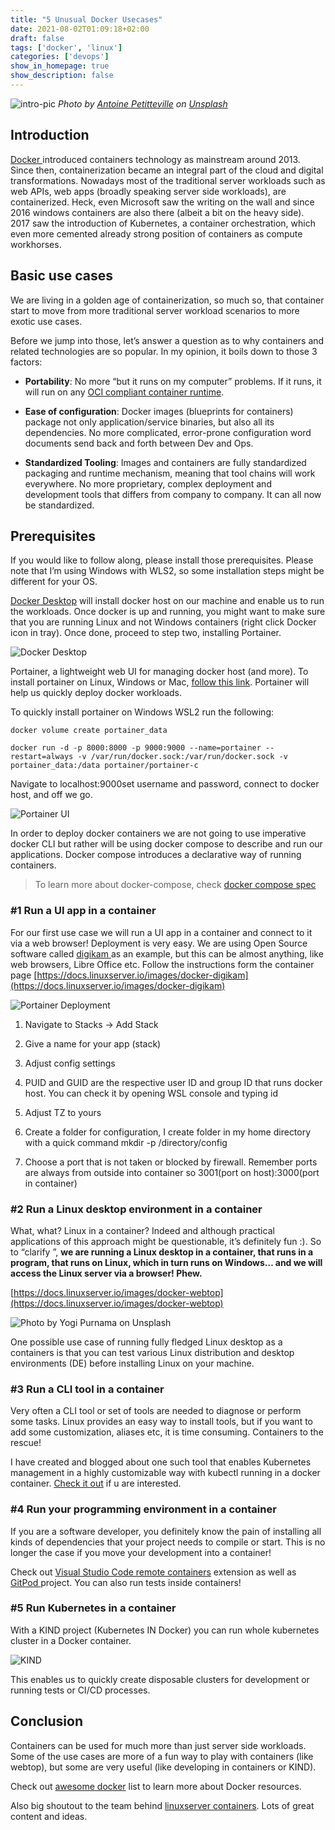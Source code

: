 ```yaml
---
title: "5 Unusual Docker Usecases"
date: 2021-08-02T01:09:18+02:00
draft: false
tags: ['docker', 'linux']
categories: ['devops']
show_in_homepage: true
show_description: false
---
```


![intro-pic](https://cdn-images-1.medium.com/max/6032/1*8NKs9ODk9gzzFbvEcivMGQ.jpeg)
*Photo by [Antoine Petitteville](https://unsplash.com/@ant0ine?utm_source=unsplash&utm_medium=referral&utm_content=creditCopyText) on [Unsplash](https://unsplash.com/?utm_source=unsplash&utm_medium=referral&utm_content=creditCopyText)*

## Introduction

[Docker ](https://www.docker.com/)introduced containers technology as mainstream around 2013. Since then, containerization became an integral part of the cloud and digital transformations. Nowadays most of the traditional server workloads such as web APIs, web apps (broadly speaking server side workloads), are containerized. Heck, even Microsoft saw the writing on the wall and since 2016 windows containers are also there (albeit a bit on the heavy side). 2017 saw the introduction of Kubernetes, a container orchestration, which even more cemented already strong position of containers as compute workhorses.

## Basic use cases

We are living in a golden age of containerization, so much so, that container start to move from more traditional server workload scenarios to more exotic use cases.

Before we jump into those, let’s answer a question as to why containers and related technologies are so popular. In my opinion, it boils down to those 3 factors:

* **Portability**: No more “but it runs on my computer” problems. If it runs, it will run on any [OCI compliant container runtime](https://opencontainers.org/).

* **Ease of configuration**: Docker images (blueprints for containers) package not only application/service binaries, but also all its dependencies. No more complicated, error-prone configuration word documents send back and forth between Dev and Ops.

* **Standardized Tooling**: Images and containers are fully standardized packaging and runtime mechanism, meaning that tool chains will work everywhere. No more proprietary, complex deployment and development tools that differs from company to company. It can all now be standardized.

## Prerequisites

If you would like to follow along, please install those prerequisites. Please note that I’m using Windows with WLS2, so some installation steps might be different for your OS.

[Docker Desktop](https://hub.docker.com/editions/community/docker-ce-desktop-windows/) will install docker host on our machine and enable us to run the workloads. Once docker is up and running, you might want to make sure that you are running Linux and not Windows containers (right click Docker icon in tray). Once done, proceed to step two, installing Portainer.

![Docker Desktop](https://cdn-images-1.medium.com/max/3788/1*LZlsfD4Mg7fh9wwjG5FRSA.png)

Portainer, a lightweight web UI for managing docker host (and more). To install portainer on Linux, Windows or Mac, [follow this link](https://documentation.portainer.io/v2.0/deploy/ceinstalldocker/). Portainer will help us quickly deploy docker workloads.

To quickly install portainer on Windows WSL2 run the following:

    docker volume create portainer_data

    docker run -d -p 8000:8000 -p 9000:9000 --name=portainer --restart=always -v /var/run/docker.sock:/var/run/docker.sock -v portainer_data:/data portainer/portainer-c

Navigate to localhost:9000set username and password, connect to docker host, and off we go.

![Portainer UI](https://cdn-images-1.medium.com/max/7626/1*KkkHtNj1ozwFc4tr1lS7mg.png)

In order to deploy docker containers we are not going to use imperative docker CLI but rather will be using docker compose to describe and run our applications. Docker compose introduces a declarative way of running containers.
>  To learn more about docker-compose, check [docker compose spec](https://compose-spec.io/)

### #1 Run a UI app in a container

For our first use case we will run a UI app in a container and connect to it via a web browser! Deployment is very easy. We are using Open Source software called [digikam ](https://www.digikam.org/)as an example, but this can be almost anything, like web browsers, Libre Office etc. Follow the instructions form the container page [https://docs.linuxserver.io/images/docker-digikam](https://docs.linuxserver.io/images/docker-digikam)

![Portainer Deployment](https://cdn-images-1.medium.com/max/3038/1*FAT-0ZhSx6QC0ge4TnPFeg.png)

 1. Navigate to Stacks -> Add Stack

 2. Give a name for your app (stack)

 3. Adjust config settings

 4. PUID and GUID are the respective user ID and group ID that runs docker host. You can check it by opening WSL console and typing id

 5. Adjust TZ to yours

 6. Create a folder for configuration, I create folder in my home directory with a quick command mkdir -p /directory/config

 7. Choose a port that is not taken or blocked by firewall. Remember ports are always from outside into container so 3001(port on host):3000(port in container)

### #2 Run a Linux desktop environment in a container

What, what? Linux in a container? Indeed and although practical applications of this approach might be questionable, it’s definitely fun :). So to “clarify ”, **we are running a Linux desktop in a container, that runs in a program, that runs on Linux, which in turn runs on Windows… and we will access the Linux server via a browser! Phew.**

[https://docs.linuxserver.io/images/docker-webtop](https://docs.linuxserver.io/images/docker-webtop)

![Photo by [Yogi Purnama](https://unsplash.com/@yogipurnama?utm_source=unsplash&utm_medium=referral&utm_content=creditCopyText) on [Unsplash](https://unsplash.com/s/photos/superman?utm_source=unsplash&utm_medium=referral&utm_content=creditCopyText)](https://cdn-images-1.medium.com/max/9216/1*K9On-N9UwhoN8vYeUDJzQQ.jpeg)

One possible use case of running fully fledged Linux desktop as a containers is that you can test various Linux distribution and desktop environments (DE) before installing Linux on your machine.

### #3 Run a CLI tool in a container

Very often a CLI tool or set of tools are needed to diagnose or perform some tasks. Linux provides an easy way to install tools, but if you want to add some customization, aliases etc, it is time consuming. Containers to the rescue!

I have created and blogged about one such tool that enables Kubernetes management in a highly customizable way with kubectl running in a docker container. [Check it out](https://itnext.io/portable-kubernetes-management-with-kubectl-in-docker-cb861a2c3c02) if u are interested.

### #4 Run your programming environment in a container

If you are a software developer, you definitely know the pain of installing all kinds of dependencies that your project needs to compile or start. This is no longer the case if you move your development into a container!

Check out [Visual Studio Code remote containers](https://code.visualstudio.com/docs/remote/containers) extension as well as [GitPod ](https://www.gitpod.io/)project. You can also run tests inside containers!

### #5 Run Kubernetes in a container

With a KIND project (Kubernetes IN Docker) you can run whole kubernetes cluster in a Docker container.

![KIND](https://cdn-images-1.medium.com/max/2000/1*Y8KbXGe_-hhFeJx2jGN02Q.png)

This enables us to quickly create disposable clusters for development or running tests or CI/CD processes.

## Conclusion

Containers can be used for much more than just server side workloads. Some of the use cases are more of a fun way to play with containers (like webtop), but some are very useful (like developing in containers or KIND).

Check out [awesome docker](https://github.com/veggiemonk/awesome-docker) list to learn more about Docker resources.

Also big shoutout to the team behind [linuxserver containers](https://www.linuxserver.io/). Lots of great content and ideas.
